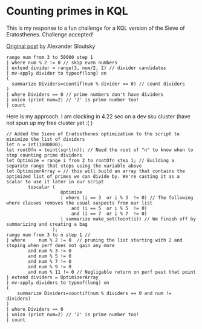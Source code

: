 # Counting primes in KQL
This is my response to a fun challenge for a KQL version of the Sieve of Eratosthenes. Challenge accepted!

[Original post](https://www.linkedin.com/posts/sloutsky_azure-data-explorer-activity-6914950553500291072-iQuu?utm_source=linkedin_share&utm_medium=member_desktop_web) by Alexander Sloutsky
``` kusto
range num from 3 to 50000 step 1 
| where num % 2 != 0 // skip even numbers
| extend divider = range(3, num/2, 2) // divider candidates
| mv-apply divider to typeof(long) on
(
  summarize Dividers=countif(num % divider == 0) // count dividers
)
| where Dividers == 0 // prime numbers don't have dividers
| union (print num=2) // '2' is prime number too!
| count
``` 

Here is my approach. I am clocking in 4.22 sec on a dev sku cluster (have not spun up my free cluster yet :( )

``` kusto
// Added the Sieve of Eratosthenes optimization to the script to minimize the list of dividers
let n = int(1000000);
let rootOfn = toint(sqrt(n)); // Need the root of "n" to know when to stop counting prime dividers
let Optimize = range i from 2 to rootOfn step 1; // Building a separate range that stops using the variable above
let OptimizerArray = // this will build an array that contains the optimized list of primes we can divide by. We're casting it as a scalar to use it later in our script 
        toscalar (
                    Optimize
                    | where (i == 3  or i % 3  != 0) // The following where clauses removes the usual suspects from our list
                        and (i == 5  or i % 5  != 0)
                        and (i == 7  or i % 7  != 0)
                    | summarize make_set(toint(i)) // We finish off by summarizing and creating a bag
                 );
range num from 3 to n step 1 // 
| where     num % 2 != 0  // pruning the list starting with 2 and stoping when perf does not gain any more 
        and num % 3 != 0
        and num % 5 != 0
        and num % 7 != 0
        and num % 9 != 0
        and num % 11 != 0 // Negligable return on perf past that point
| extend dividers = OptimizerArray
| mv-apply dividers to typeof(long) on
(
    summarize Dividers=countif(num % dividers == 0 and num != dividers)
)
| where Dividers == 0
| union (print num=2) // '2' is prime number too!
| count
``` 
